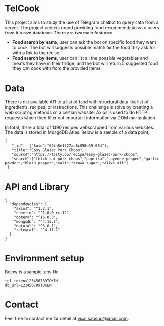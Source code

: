 # TelCook
This project aims to study the use of Telegram chatbot to query data from a server. The project centers round providing food recommendations to users from it's own database. There are two main features:
 - **Food search by name**, user can ask the bot on specific food they want to cook. The bot will suggests possible match for the food they ask for with a link to the recipe.
 - **Food search by items**, user can list all the possible vegetables and meats they have in their fridge, and the bot will return 5 suggested food they can cook with from the provided items.
 
 # Data
 There is not available API to a list of food with structural data like list of ingredients, recipes, or instructions. This challenge is solve by creating a web scripting methods on a certian website. Axios is used to do HTTP requests which then filter out important information via DOM manipulation.
 
 In total, there a total of 1390 recipes webscrapped from various websites. The data is stored in MongoDB Atlas. Below is a sample of a data point,
 ```
 {
    "_id":  {"$oid":"63ba8e1327ac8c098e69f684"},
    "title":"Easy Glazed Pork Chops",
    "source":"https://tasty.co/recipe/easy-glazed-pork-chops",
    "search":["thick-cut pork chops","paprika","cayenne pepper","garlic powder","black pepper","salt","brown sugar","olive oil"]
  }
 ```
 
 
 # API and Library
```
{
  "dependencies": {
    "axios": "^1.2.1",
    "cheerio": "^1.0.0-rc.12",
    "dotenv": "^16.0.3",
    "mongodb": "^4.13.0",
    "natural": "^6.0.1",
    "telegraf": "^4.11.2"
  }
}
```

# Environment setup
Below is a sample .env file
```
tel_token=123456789TOKEN
db_url=123456789TOKEN
```
# Contact
Feel free to contact me for detail at visal.saosuo@gmail.com.

